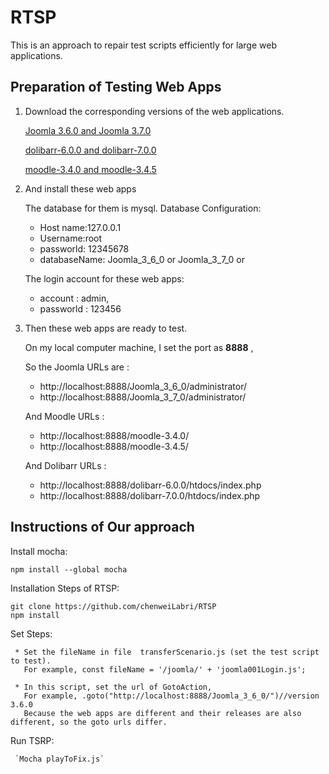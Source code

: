# RTSP
This is an approach to repair test scripts efficiently for large web applications.

## Preparation of Testing Web Apps

1. Download the corresponding versions of the web applications.

   [Joomla 3.6.0 and Joomla 3.7.0](https://github.com/joomla/joomla-cms/releases)

   [dolibarr-6.0.0 and dolibarr-7.0.0](https://github.com/Dolibarr/dolibarr/releases)

   [moodle-3.4.0 and moodle-3.4.5](https://github.com/moodle/moodle/releases)  

2. And install these web apps   
   
   The database for them is mysql. Database Configuration:
     * Host name:127.0.0.1
     * Username:root
     * passworld: 12345678
     * databaseName: Joomla_3_6_0 or Joomla_3_7_0 or 

   The login account for these web apps: 
     * account : admin, 
     * passworld : 123456

3. Then these web apps are ready to test.

   On my local computer machine, I set the port as **8888** , 

   So the Joomla URLs are :
     * http://localhost:8888/Joomla_3_6_0/administrator/ 
     * http://localhost:8888/Joomla_3_7_0/administrator/

   And Moodle URLs : 
     * http://localhost:8888/moodle-3.4.0/ 
     * http://localhost:8888/moodle-3.4.5/

   And Dolibarr URLs : 
     * http://localhost:8888/dolibarr-6.0.0/htdocs/index.php
     * http://localhost:8888/dolibarr-7.0.0/htdocs/index.php

## Instructions of Our approach

   Install mocha:
   ```
   npm install --global mocha
   ```

   Installation Steps of RTSP:   
   ```
   git clone https://github.com/chenweiLabri/RTSP
   npm install
   ```

   Set Steps:

     * Set the fileName in file  transferScenario.js (set the test script to test). 
       For example, const fileName = '/joomla/' + 'joomla001Login.js';

     * In this script, set the url of GotoAction, 
       For example, .goto("http://localhost:8888/Joomla_3_6_0/")//version 3.6.0
       Because the web apps are different and their releases are also different, so the goto urls differ.

   Run TSRP:

     `Mocha playToFix.js`

   